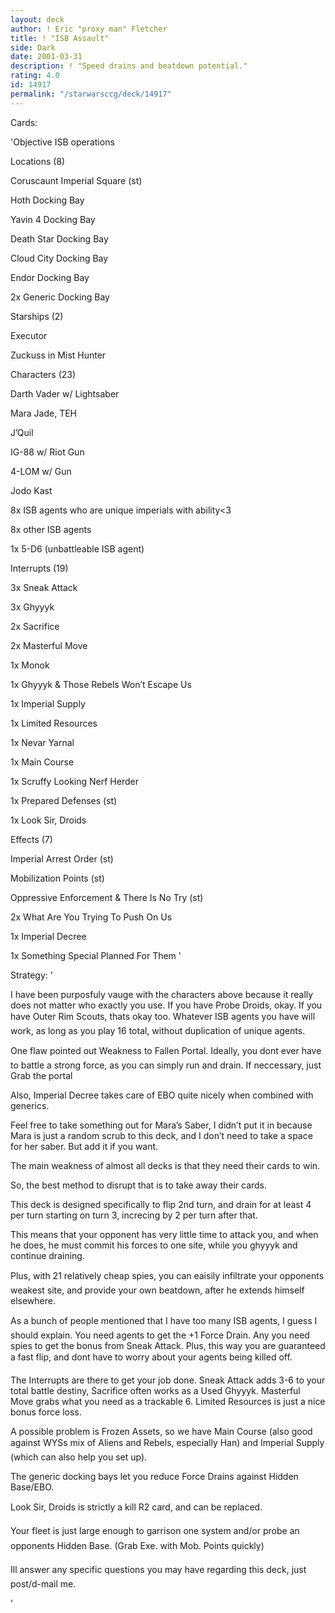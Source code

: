 ```yaml
---
layout: deck
author: ! Eric "proxy man" Fletcher
title: ! "ISB Assault"
side: Dark
date: 2001-03-31
description: ! "Speed drains and beatdown potential."
rating: 4.0
id: 14917
permalink: "/starwarsccg/deck/14917"
---
```

Cards: 

'Objective ISB operations


Locations (8)

Coruscaunt Imperial Square (st)

Hoth Docking Bay

Yavin 4 Docking Bay

Death Star Docking Bay

Cloud City Docking Bay

Endor Docking Bay

2x Generic Docking Bay


Starships (2)

Executor

Zuckuss in Mist Hunter


Characters (23)

Darth Vader w/ Lightsaber

Mara Jade, TEH

J’Quil

IG-88 w/ Riot Gun

4-LOM w/ Gun

Jodo Kast

8x ISB agents who are unique imperials with ability<3

8x other ISB agents

1x 5-D6 (unbattleable ISB agent)


Interrupts (19)

3x Sneak Attack

3x Ghyyyk

2x Sacrifice

2x Masterful Move

1x Monok

1x Ghyyyk & Those Rebels Won’t Escape Us

1x Imperial Supply

1x Limited Resources

1x Nevar Yarnal

1x Main Course

1x Scruffy Looking Nerf Herder

1x Prepared Defenses (st)

1x Look Sir, Droids


Effects (7)

Imperial Arrest Order (st)

Mobilization Points (st)

Oppressive Enforcement & There Is No Try (st)

2x What Are You Trying To Push On Us

1x Imperial Decree

1x Something Special Planned For Them '

Strategy: '

I have been purposfuly vauge with the characters above because it really does not matter who exactly you use. If you have Probe Droids, okay. If you have Outer Rim Scouts, thats okay too. Whatever ISB agents you have will work, as long as you play 16 total, without duplication of unique agents.


One flaw pointed out Weakness to Fallen Portal. Ideally, you dont ever have to battle a strong force, as you can simply run and drain. If neccessary, just Grab the portal

Also, Imperial Decree takes care of EBO quite nicely when combined with generics.

Feel free to take something out for Mara’s Saber, I didn’t put it in because Mara is just a random scrub to this deck, and I don’t need to take a space for her saber. But add it if you want.


The main weakness of almost all decks is that they need their cards to win.

So, the best method to disrupt that is to take away their cards.

This deck is designed specifically to flip 2nd turn, and drain for at least 4 per turn starting on turn 3, increcing by 2 per turn after that.

This means that your opponent has very little time to attack you, and when he does, he must commit his forces to one site, while you ghyyyk and continue draining.

Plus, with 21 relatively cheap spies, you can eaisily infiltrate your opponents weakest site, and provide your own beatdown, after he extends himself elsewhere.


As a bunch of people mentioned that I have too many ISB agents, I guess I should explain. You need agents to get the +1 Force Drain. Any you need spies to get the bonus from Sneak Attack. Plus, this way you are guaranteed a fast flip, and dont have to worry about your agents being killed off.


The Interrupts are there to get your job done. Sneak Attack adds 3-6 to your total battle destiny, Sacrifice often works as a Used Ghyyyk. Masterful Move grabs what you need as a trackable 6. Limited Resources is just a nice bonus force loss.

A possible problem is Frozen Assets, so we have Main Course (also good against WYSs mix of Aliens and Rebels, especially Han) and Imperial Supply (which can also help you set up).

The generic docking bays let you reduce Force Drains against Hidden Base/EBO.

Look Sir, Droids is strictly a kill R2 card, and can be replaced.


Your fleet is just large enough to garrison one system and/or probe an opponents Hidden Base. (Grab Exe. with Mob. Points quickly)


Ill answer any specific questions you may have regarding this deck, just post/d-mail me.

'
